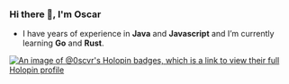 ### Hi there 👋, I'm Oscar

- I have years of experience in **Java** and **Javascript** and I’m currently learning **Go** and **Rust**.

[![An image of @0scvr's Holopin badges, which is a link to view their full Holopin profile](https://holopin.me/0scvr)](https://holopin.io/@0scvr)



<!--
**0scvr/0scvr** is a ✨ _special_ ✨ repository because its `README.md` (this file) appears on your GitHub profile.

Here are some ideas to get you started:

- 🔭 I’m currently working on ...

- 👯 I’m looking to collaborate on ...
- 🤔 I’m looking for help with ...
- 💬 Ask me about ...
- 📫 How to reach me: ...
- 😄 Pronouns: ...
- ⚡ Fun fact: ...
-->
